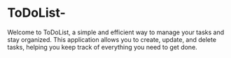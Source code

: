 # ToDoList-
Welcome to ToDoList, a simple and efficient way to manage your tasks and stay organized. This application allows you to create, update, and delete tasks, helping you keep track of everything you need to get done.
